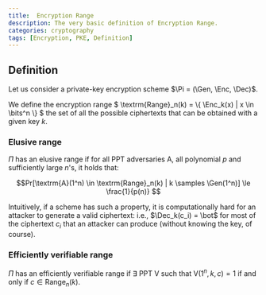 ```yaml
---
title:  Encryption Range
description: The very basic definition of Encryption Range.
categories: cryptography
tags: [Encryption, PKE, Definition]
---
```


## Definition

Let us consider a private-key encryption scheme $\Pi = (\Gen, \Enc, \Dec)$.

We define the encryption range $ \textrm{Range}_n(k) = \\{ \Enc_k(x) \| x \in \bits^n \\} $ the set of all the possible ciphertexts that can be obtained with a given key $k$.

### Elusive range

$\Pi$ has an elusive range if for all PPT adversaries A, all polynomial $p$ and sufficiently large $n$'s, it holds that:

$$Pr[\textrm{A}(1^n) \in \textrm{Range}_n(k) | k \samples \Gen(1^n)] \le \frac{1}{p(n)} $$

Intuitively, if a scheme has such a property, it is computationally hard for an attacker to generate a valid ciphertext: i.e., $\Dec_k(c_i) = \bot$ for most of the ciphertext $c_i$ that an attacker can produce (without knowing the key, of course).

### Efficiently verifiable range

$\Pi$ has an efficiently verifiable range if $\exists$ PPT $\textrm{V}$ such that $\textrm{V}(1^n, k, c) = 1$ if and only if $c \in \textrm{Range}_n(k)$.
